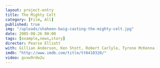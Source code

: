 ```yaml
---
layout: project-entry
title: The Mighty Celt
category: [Film, All]
published: true
img: "/uploads/shaheen-baig-casting-the-mighty-celt.jpg"
date: 2005-08-26 00:00
tags: [example,news,story]
director: Pearse Elliott
with: Gillian Anderson, Ken Stott, Robert Carlyle, Tyrone McKenna
imdb: "http://www.imdb.com/title/tt0410320/"
video: gvxw9rdw2u
---
```



